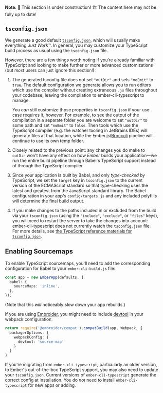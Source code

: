 **Note:** 🚧 This section is under construction! 🏗️ The content here may not be fully up to date!

## `tsconfig.json`

We generate a good default [`tsconfig.json`](https://github.com/typed-ember/ember-cli-typescript/blob/master/blueprint-files/ember-cli-typescript/tsconfig.json), which will usually make everything _Just Work™_. In general, you may customize your TypeScript build process as usual using the `tsconfig.json` file.

However, there are a few things worth noting if you're already familiar with TypeScript and looking to make further or more advanced customizations (but _most_ users can just ignore this section!):

1. The generated tsconfig file does not set `"outDir"` and sets `"noEmit"` to `true`. The default configuration we generate allows you to run editors which use the compiler without creating extraneous `.js` files throughout your codebase, leaving the compilation to ember-cli-typescript to manage.

   You _can_ still customize those properties in `tsconfig.json` if your use case requires it, however. For example, to see the output of the compilation in a separate folder you are welcome to set `"outDir"` to some path and set `"noEmit"` to `false`. Then tools which use the TypeScript compiler (e.g. the watcher tooling in JetBrains IDEs) will generate files at that location, while the Ember.js/[Broccoli](https://broccoli.build) pipeline will continue to use its own temp folder.

2. Closely related to the previous point: any changes you do make to `outDir` won't have any effect on how _Ember_ builds your application—we run the entire build pipeline through Babel's TypeScript support instead of through the TypeScript compiler.
3. Since your application is built by Babel, and only _type-checked_ by TypeScript, we set the `target` key in `tsconfig.json` to the current version of the ECMAScript standard so that type-checking uses the latest and greatest from the JavaScript standard library. The Babel configuration in your app's `config/targets.js` and any included polyfills will determine the final build output.
4. If you make changes to the paths included in or excluded from the build via your `tsconfig.json` (using the `"include"`, `"exclude"`, or `"files"` keys), you will need to restart the server to take the changes into account: ember-cli-typescript does not currently watch the `tsconfig.json` file. For more details, see [the TypeScript reference materials for `tsconfig.json`](https://www.typescriptlang.org/docs/handbook/tsconfig-json.html).

## Enabling Sourcemaps

To enable TypeScript sourcemaps, you'll need to add the corresponding configuration for Babel to your `ember-cli-build.js` file:

```typescript
const app = new EmberApp(defaults, {
  babel: {
    sourceMaps: 'inline',
  },
});
```

(Note that this _will_ noticeably slow down your app rebuilds.)

If you are using [Embroider](https://github.com/embroider-build/embroider), you might need to include [devtool](https://webpack.js.org/configuration/devtool/) in your webpack configuration:

```ts
return require('@embroider/compat').compatBuild(app, Webpack, {
  packagerOptions: {
    webpackConfig: {
      devtool: 'source-map'
    }
  }
}
```

If you're migrating from `ember-cli-typescript`, particularly an older version, to Ember's out-of-the-box TypeScript support, you may also need to update your `tsconfig.json`. Current versions of `ember-cli-typescript` generate the correct config at installation. You do *not* need to install `ember-cli-typescript` for new apps or adding.
